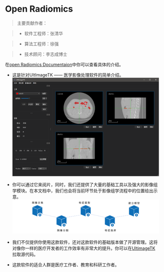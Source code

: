 
#  Open Radiomics

> 主要贡献作者：

> - 软件工程师：张清华

> - 算法工程师：徐强

> - 技术顾问：李志成博士


在[open Radiomics Documentaion](https://ultimagetk.github.io/OpenRadiomics/)中你可以查看具体的介绍。

- 这是针对UltImageTK —— 医学影像处理软件的简单介绍。
![UltimageTK](./imgs/software_home.png 'UltimageTK')

- 你可以通过它来阅片，同时，我们还提供了大量的基础工具以及强大的影像组学模块。在本文档中，我们也会将当前环节处于影像组学流程中的位置给出示意。
![影像组学流程](./imgs/pipeline.png)

- 我们不仅提供你使用这款软件，还对这款软件的基础版本做了开源管理。这将对像你一样的医疗开发者的工作效率有非常大的提升。你可以在[UltimageTK](https://github.com/UltimageTK/OpenRadiomics)拉取源代码。

- 这款软件的适合人群是医疗工作者、教育和科研工作者。

